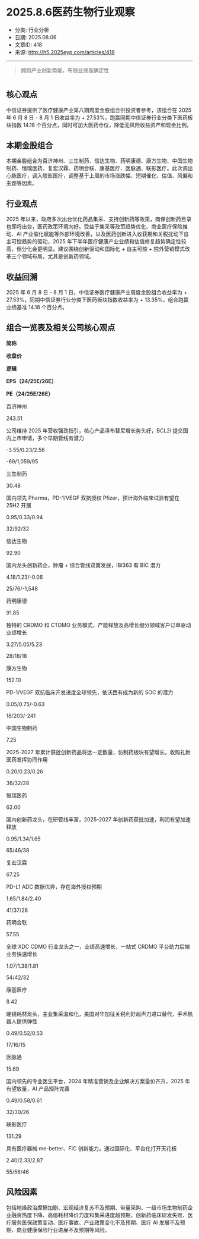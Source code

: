 # 2025.8.6医药生物行业观察

- 分类: 行业分析
- 日期: 2025.08.06
- 文章ID: 418
- 来源: http://h5.2025eyp.com/articles/418

---

> 拥抱产业创新势能，布局业绩高确定性

# 

## **核心观点**

中信证券提供了医疗健康产业第八期周度金股组合供投资者参考，该组合在 2025 年 6 月 8 日 - 8 月 1 日收益率为 + 27.53%，跑赢同期中信证券行业分类下医药板块指数 14.18 个百分点，同时可加大医药仓位，降低无风险收益资产和现金比例。

## **本期金股组合**

本期金股组合为百济神州、三生制药、信达生物、药明康德、康方生物、中国生物制药、恒瑞医药、复宏汉霖、药明合联、康基医疗、医脉通、联影医疗。此次调出心脉医疗，调入联影医疗，调整基于上周的市场涨跌幅、短期催化、估值、风偏和主题等因素。

## **行业观点**

2025 年以来，政府多次出台优化药品集采、支持创新药等政策，商保创新药目录也即将出台，医药政策环境向好。受益于集采等政策趋势优化、商业医疗保险推动、AI 产业催化赋能等外部环境改善，以及医药创新进入收获期和关税扰动下自主可控趋势的驱动，2025 年下半年医疗健康产业业绩和估值修复趋势确定性较高，但分化会更明显。建议围绕创新驱动和国际化 + 自主可控 + 院外营销模式改革三个领域布局，尤其是创新药领域。

## **收益回溯**

2025 年 6 月 8 日 - 8 月 1 日，中信证券医疗健康产业周度金股组合收益率为 + 27.53%，同期中信证券行业分类下医药板块指数收益率为 + 13.35%，组合跑赢业绩基准 14.18 个百分点。

## **组合一览表及相关公司核心观点**

**简称**

**收盘价**

**逻辑**

**EPS（24/25E/26E）**

**PE（24/25E/26E）**

百济神州

243.51

公司维持 2025 年营收强劲指引，核心产品泽布替尼增长势头好，BCL2i 提交国内上市申请，多个早期管线有潜力

-3.55/0.23/2.56

-69/1,059/95

三生制药

30.48

国内领先 Pharma，PD-1/VEGF 双抗授权 Pfizer，预计海外临床试验有望在 25H2 开展

0.95/0.33/0.94

32/92/32

信达生物

92.90

国内龙头创新药企，肿瘤 + 综合管线双翼发展，IBI363 有 BIC 潜力

4.18/1.23/-0.06

25/76/-1,548

药明康德

91.85

独特的 CRDMO 和 CTDMO 业务模式，产能释放及高增长细分领域客户订单驱动业绩增长

3.27/5.05/5.23

28/18/18

康方生物

152.10

PD-1/VEGF 双抗临床开发进度全球领先，依沃西有成为新的 SOC 的潜力

0.05/0.75/-0.63

18/203/-241

中国生物制药

7.25

2025-2027 年累计获批创新药品将达一定数量，仿制药板块有望增长，收购礼新医药发挥协同作用

0.20/0.23/0.26

36/32/28

恒瑞医药

62.00

国内创新药龙头，在研管线丰富，2025-2027 年创新药获批加速，利润有望加速释放

0.95/1.34/1.65

65/46/38

复宏汉霖

67.25

PD-L1 ADC 数据优异，存在海外授权预期

1.65/1.84/2.40

41/37/28

药明合联

57.55

全球 XDC CDMO 行业龙头之一，业绩高速增长，一站式 CRDMO 平台助力后端业务快速增长

1.07/1.38/1.81

54/42/32

康基医疗

8.42

硬镜耗材龙头，主业集采温和化，美国对华加征关税利好超声刀进口替代，手术机器人提供弹性

0.49/0.52/0.53

17/16/15

医脉通

15.69

国内领先的专业医生平台，2024 年精准营销及企业解决方案量价齐升，2025 年有望放量，AI 产品矩阵完善

0.49/0.58/0.61

32/30/26

联影医疗

131.29

具有医疗器械 me-better、FIC 创新能力，通过国际化、平台化打开天花板

2.40/2.33/2.87

55/56/46

## **风险因素**

包括地缘政治摩擦加剧、宏观经济复苏不及预期、带量采购、一级市场生物制药企业融资热度下降、高值耗材降价力度和集采进度超预期、创新药临床研发失败、医疗服务医保政策变动、医疗事故、产业政策变化不及预期、医疗 AI 发展不及预期、商业健康保险行业进展不及预期等风险。
